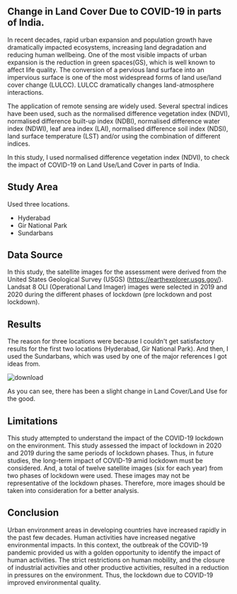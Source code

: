## Change in Land Cover Due to COVID-19 in parts of India.

In recent decades, rapid urban expansion and population growth have dramatically impacted ecosystems, 
increasing land degradation and reducing human wellbeing. One of the most visible impacts of urban expansion 
is the reduction in green spaces(GS), which is well known to affect life quality. The conversion of a pervious 
land surface into an impervious surface is one of the most widespread forms of land use/land cover change (LULCC). 
LULCC dramatically changes land-atmosphere interactions. 

The application of remote sensing are widely used. Several spectral indices have been used, such as the normalised difference vegetation index (NDVI), 
normalised difference built-up index (NDBI), normalised difference water index (NDWI), leaf area index (LAI), normalised difference soil index (NDSI), 
land surface temperature (LST) and/or using the combination of different indices. 

In this study, I used normalised difference vegetation index (NDVI), to check the impact of COVID-19 on Land Use/Land Cover in parts of India.

## Study Area
Used three locations. 
- Hyderabad
- Gir National Park
- Sundarbans

## Data Source
In this study, the satellite images for the assessment were derived from the United States Geological Survey (USGS) (https://earthexplorer.usgs.gov/).
Landsat 8 OLI (Operational Land Imager) images were selected in 2019 and 2020 during the different phases of lockdown (pre lockdown and post lockdown).

## Results
The reason for three locations were because I couldn't get satisfactory results for the first two locations (Hyderabad, Gir National Park). And then, I used
the Sundarbans, which was used by one of the major references I got ideas from.   

![download](https://user-images.githubusercontent.com/60320421/154220284-d6b3d3f9-5504-4780-bddd-e674d92dfa96.png)


As you can see, there has been a slight change in Land Cover/Land Use for the good. 

## Limitations
This study attempted to understand the impact of the COVID-19 lockdown on the environment. This study assessed the impact of lockdown in 2020 and 2019 during the 
same periods of lockdown phases. Thus, in future studies, the long-term impact of COVID-19 amid lockdown must be considered. And, a total of twelve satellite images (six for each year) from two phases of lockdown were used. These images may not be representative of the lockdown phases. Therefore, more images should be taken into consideration
for a better analysis.

## Conclusion
Urban environment areas in developing countries have increased rapidly in the past few decades. Human activities have increased negative environmental impacts.
In this context, the outbreak of the COVID-19 pandemic provided us with a golden opportunity to identify the impact of human activities. The strict restrictions on 
human mobility, and the closure of industrial activities and other productive activities, resulted in a reduction in pressures on the environment. Thus, the lockdown 
due to COVID-19 improved environmental quality.
